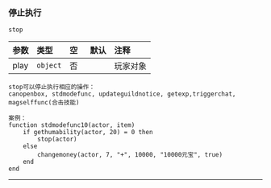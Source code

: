 ### 停止执行
`stop`

| 参数 | 类型     | 空   | 默认 | 注释     |
| :--- | :------- | :--- | :--- | :------- |
| play | `object` | 否   |      | 玩家对象 |

```
stop可以停止执行相应的操作：
canopenbox, stdmodefunc, updateguildnotice, getexp,triggerchat, magselffunc(合击技能)

案例：
function stdmodefunc10(actor, item)
    if gethumability(actor, 20) = 0 then
        stop(actor)
    else
        changemoney(actor, 7, "+", 10000, "10000元宝", true)
    end
end
```
---

